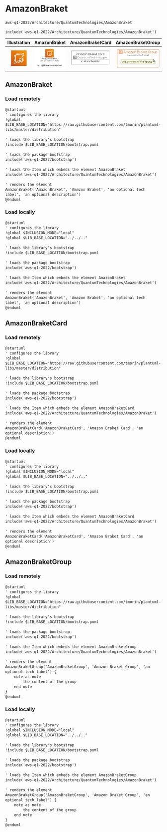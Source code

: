 # AmazonBraket


```text
aws-q1-2022/Architecture/QuantumTechnologies/AmazonBraket
```

```text
include('aws-q1-2022/Architecture/QuantumTechnologies/AmazonBraket')
```



| Illustration | AmazonBraket | AmazonBraketCard | AmazonBraketGroup |
| :---: | :---: | :---: | :---: |
| ![illustration for Illustration](../../../aws-q1-2022/Architecture/QuantumTechnologies/AmazonBraket.png) | ![illustration for AmazonBraket](../../../aws-q1-2022/Architecture/QuantumTechnologies/AmazonBraket.Local.png) | ![illustration for AmazonBraketCard](../../../aws-q1-2022/Architecture/QuantumTechnologies/AmazonBraketCard.Local.png) | ![illustration for AmazonBraketGroup](../../../aws-q1-2022/Architecture/QuantumTechnologies/AmazonBraketGroup.Local.png) |




## AmazonBraket

### Load remotely
```plantuml
@startuml
' configures the library
!global $LIB_BASE_LOCATION="https://raw.githubusercontent.com/tmorin/plantuml-libs/master/distribution"

' loads the library's bootstrap
!include $LIB_BASE_LOCATION/bootstrap.puml

' loads the package bootstrap
include('aws-q1-2022/bootstrap')

' loads the Item which embeds the element AmazonBraket
include('aws-q1-2022/Architecture/QuantumTechnologies/AmazonBraket')

' renders the element
AmazonBraket('AmazonBraket', 'Amazon Braket', 'an optional tech label', 'an optional description')
@enduml
```

### Load locally
```plantuml
@startuml
' configures the library
!global $INCLUSION_MODE="local"
!global $LIB_BASE_LOCATION="../../.."

' loads the library's bootstrap
!include $LIB_BASE_LOCATION/bootstrap.puml

' loads the package bootstrap
include('aws-q1-2022/bootstrap')

' loads the Item which embeds the element AmazonBraket
include('aws-q1-2022/Architecture/QuantumTechnologies/AmazonBraket')

' renders the element
AmazonBraket('AmazonBraket', 'Amazon Braket', 'an optional tech label', 'an optional description')
@enduml
```

## AmazonBraketCard

### Load remotely
```plantuml
@startuml
' configures the library
!global $LIB_BASE_LOCATION="https://raw.githubusercontent.com/tmorin/plantuml-libs/master/distribution"

' loads the library's bootstrap
!include $LIB_BASE_LOCATION/bootstrap.puml

' loads the package bootstrap
include('aws-q1-2022/bootstrap')

' loads the Item which embeds the element AmazonBraketCard
include('aws-q1-2022/Architecture/QuantumTechnologies/AmazonBraket')

' renders the element
AmazonBraketCard('AmazonBraketCard', 'Amazon Braket Card', 'an optional description')
@enduml
```

### Load locally
```plantuml
@startuml
' configures the library
!global $INCLUSION_MODE="local"
!global $LIB_BASE_LOCATION="../../.."

' loads the library's bootstrap
!include $LIB_BASE_LOCATION/bootstrap.puml

' loads the package bootstrap
include('aws-q1-2022/bootstrap')

' loads the Item which embeds the element AmazonBraketCard
include('aws-q1-2022/Architecture/QuantumTechnologies/AmazonBraket')

' renders the element
AmazonBraketCard('AmazonBraketCard', 'Amazon Braket Card', 'an optional description')
@enduml
```

## AmazonBraketGroup

### Load remotely
```plantuml
@startuml
' configures the library
!global $LIB_BASE_LOCATION="https://raw.githubusercontent.com/tmorin/plantuml-libs/master/distribution"

' loads the library's bootstrap
!include $LIB_BASE_LOCATION/bootstrap.puml

' loads the package bootstrap
include('aws-q1-2022/bootstrap')

' loads the Item which embeds the element AmazonBraketGroup
include('aws-q1-2022/Architecture/QuantumTechnologies/AmazonBraket')

' renders the element
AmazonBraketGroup('AmazonBraketGroup', 'Amazon Braket Group', 'an optional tech label') {
    note as note
        the content of the group
    end note
}
@enduml
```

### Load locally
```plantuml
@startuml
' configures the library
!global $INCLUSION_MODE="local"
!global $LIB_BASE_LOCATION="../../.."

' loads the library's bootstrap
!include $LIB_BASE_LOCATION/bootstrap.puml

' loads the package bootstrap
include('aws-q1-2022/bootstrap')

' loads the Item which embeds the element AmazonBraketGroup
include('aws-q1-2022/Architecture/QuantumTechnologies/AmazonBraket')

' renders the element
AmazonBraketGroup('AmazonBraketGroup', 'Amazon Braket Group', 'an optional tech label') {
    note as note
        the content of the group
    end note
}
@enduml
```

